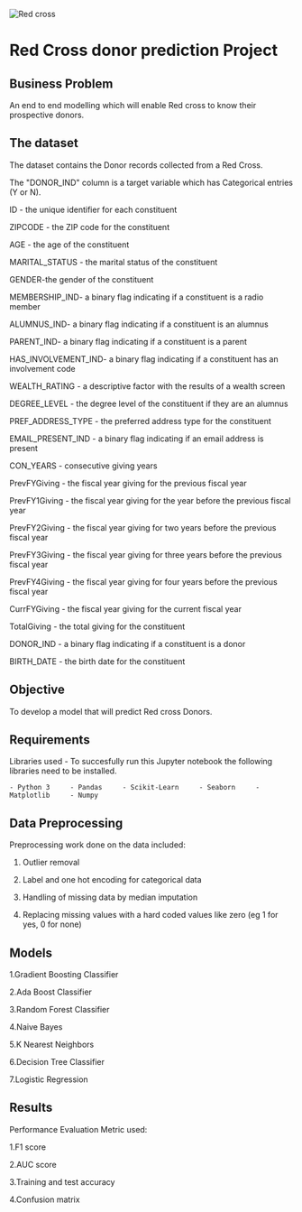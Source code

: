 ![Red cross](https://images.unsplash.com/photo-1565993740284-6fb68e4f2a67?ixid=MnwxMjA3fDB8MHxzZWFyY2h8MzV8fHJlZCUyMGNyb3NzfGVufDB8fDB8fA%3D%3D&ixlib=rb-1.2.1&auto=format&fit=crop&w=500&q=60)
# Red Cross donor prediction Project

 ## Business Problem  
An end to end modelling which will enable Red cross to know their prospective donors.
 
 ## The dataset

The dataset contains the Donor records collected from a Red Cross. 

The "DONOR_IND" column is a target variable which has Categorical entries (Y or N).

ID - the unique identifier for each constituent

ZIPCODE - the ZIP code for the constituent

AGE - the age of the constituent

MARITAL_STATUS - the marital status of the constituent

GENDER-the gender of the constituent

MEMBERSHIP_IND- a binary flag indicating if a constituent is a radio member

ALUMNUS_IND- a binary flag indicating if a constituent is an alumnus

PARENT_IND- a binary flag indicating if a constituent is a parent

HAS_INVOLVEMENT_IND- a binary flag indicating if a constituent has an involvement code

WEALTH_RATING - a descriptive factor with the results of a wealth screen

DEGREE_LEVEL - the degree level of the constituent if they are an alumnus

PREF_ADDRESS_TYPE - the preferred address type for the constituent

EMAIL_PRESENT_IND - a binary flag indicating if an email address is present

CON_YEARS - consecutive giving years

PrevFYGiving - the fiscal year giving for the previous fiscal year

PrevFY1Giving - the fiscal year giving for the year before the previous fiscal year

PrevFY2Giving - the fiscal year giving for two years before the previous fiscal year

PrevFY3Giving - the fiscal year giving for three years before the previous fiscal year

PrevFY4Giving - the fiscal year giving for four years before the previous fiscal year

CurrFYGiving - the fiscal year giving for the current fiscal year

TotalGiving - the total giving for the constituent

DONOR_IND - a binary flag indicating if a constituent is a donor

BIRTH_DATE - the birth date for the constituent

 
 ## Objective
 
To develop a model that will predict Red cross Donors.
 
## Requirements 
Libraries used - To succesfully run this Jupyter notebook the following libraries need to be installed.

    - Python 3     - Pandas     - Scikit-Learn     - Seaborn     - Matplotlib     - Numpy  
    
## Data Preprocessing
Preprocessing work done on the data included:

1. Outlier removal

2. Label and one hot encoding for categorical data

3. Handling of missing data by median imputation

4. Replacing missing values  with a hard coded values like zero (eg 1 for yes, 0 for none)



## Models 
1.Gradient Boosting Classifier

2.Ada Boost Classifier

3.Random Forest Classifier

4.Naive Bayes

5.K Nearest Neighbors

6.Decision Tree Classifier

7.Logistic Regression

## Results
Performance Evaluation Metric used:

1.F1 score

2.AUC score

3.Training and test accuracy

4.Confusion matrix
